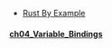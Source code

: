 
- [Rust By Example](https://doc.rust-lang.org/rust-by-example/index.html)

#### [ch04_Variable_Bindings](https://doc.rust-lang.org/rust-by-example/variable_bindings.html) 
    
